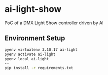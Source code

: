 # ai-light-show
PoC of a DMX Light Show controller driven by AI


## Environment Setup

```bash
pyenv virtualenv 3.10.17 ai-light
pyenv activate ai-light
pyenv local ai-light
--
pip install -r requirements.txt
```
